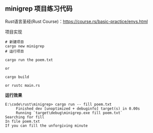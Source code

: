 ## minigrep  项目练习代码

Rust语言圣经(Rust Course)：https://course.rs/basic-practice/envs.html

项目实现

```
# 新建项目
cargo new minigrep 
# 运行项目

cargo run the poem.txt

or 

cargo build 

or rustc main.rs
```

**运行效果**

```
E:\code\rust\minigrep> cargo run -- fill poem.txt
     Finished dev [unoptimized + debuginfo] target(s) in 0.00s
     Running `target\debug\minigrep.exe fill poem.txt`
Searching for fill
In file poem.txt
If you can fill the unforgiving minute

```
